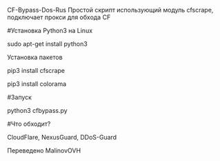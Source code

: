 CF-Bypass-Dos-Rus
Простой скрипт использующий модуль cfscrape, подключает прокси для обхода CF

#Установка Python3 на Linux

sudo apt-get install python3

Установка пакетов

pip3 install cfscrape

pip3 install colorama

#Запуск

python3 cfbypass.py

#Что обходит?

CloudFlare, NexusGuard, DDoS-Guard

Переведено MalinovOVH

